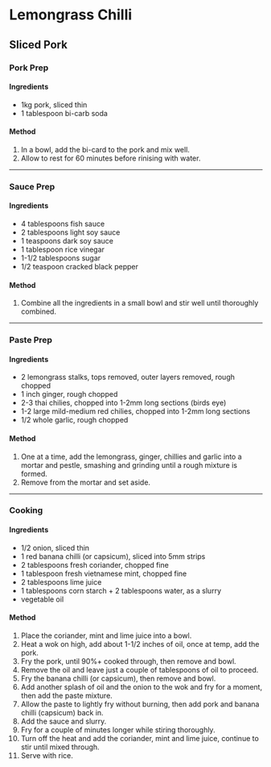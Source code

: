 # Lemongrass Chilli

## Sliced Pork

### Pork Prep

#### Ingredients

* 1kg pork, sliced thin
* 1 tablespoon bi-carb soda

#### Method

1. In a bowl, add the bi-card to the pork and mix well.
1. Allow to rest for 60 minutes before rinising with water.

---

### Sauce Prep

#### Ingredients

* 4 tablespoons fish sauce
* 2 tablespoons light soy sauce
* 1 teaspoons dark soy sauce
* 1 tablespoon rice vinegar
* 1-1/2 tablespoons sugar
* 1/2 teaspoon cracked black pepper

#### Method

1. Combine all the ingredients in a small bowl and stir well until thoroughly combined.

---

### Paste Prep

#### Ingredients

* 2 lemongrass stalks, tops removed, outer layers removed, rough chopped
* 1 inch ginger, rough chopped
* 2-3 thai chilies, chopped into 1-2mm long sections (birds eye)
* 1-2 large mild-medium red chilies, chopped into 1-2mm long sections
* 1/2 whole garlic, rough chopped

#### Method

1. One at a time, add the lemongrass, ginger, chillies and garlic into a mortar and pestle, smashing and grinding until a rough mixture is formed.
1. Remove from the mortar and set aside.

---

### Cooking

#### Ingredients

* 1/2 onion, sliced thin
* 1 red banana chilli (or capsicum), sliced into 5mm strips
* 2 tablespoons fresh coriander, chopped fine
* 1 tablespoon fresh vietnamese mint, chopped fine
* 2 tablespoons lime juice
* 1 tablespoons corn starch + 2 tablespoons water, as a slurry
* vegetable oil

#### Method

1. Place the coriander, mint and lime juice into a bowl.
1. Heat a wok on high, add about 1-1/2 inches of oil, once at temp, add the pork.
1. Fry the pork, until 90%+ cooked through, then remove and bowl.
1. Remove the oil and leave just a couple of tablespoons of oil to proceed.
1. Fry the banana chilli (or capsicum), then remove and bowl.
1. Add another splash of oil and the onion to the wok and fry for a moment, then add the paste mixture.
1. Allow the paste to lightly fry without burning, then add pork and banana chilli (capsicum) back in.
1. Add the sauce and slurry.
1. Fry for a couple of minutes longer while stiring thoroughly.
1. Turn off the heat and add the coriander, mint and lime juice, continue to stir until mixed through.
1. Serve with rice.
